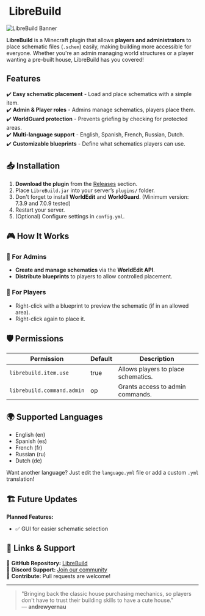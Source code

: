 # ️ LibreBuild 

![LibreBuild Banner](https://your-image-url.com/banner.png)

**LibreBuild** is a Minecraft plugin that allows **players and administrators** to place schematic files (`.schem`) easily, making building more accessible for everyone. Whether you're an admin managing world structures or a player wanting a pre-built house, LibreBuild has you covered!

## Features
✔️ **Easy schematic placement** - Load and place schematics with a simple item.  
✔️ **Admin & Player roles** - Admins manage schematics, players place them.  
✔️ **WorldGuard protection** - Prevents griefing by checking for protected areas.  
✔️ **Multi-language support** - English, Spanish, French, Russian, Dutch.  
✔️ **Customizable blueprints** - Define what schematics players can use.

## 📥 Installation

1. **Download the plugin** from the [Releases](https://github.com/your-repo/releases) section.  
2. Place `LibreBuild.jar` into your server’s `plugins/` folder.
3. Don't forget to install **WorldEdit** and **WorldGuard**. (Minimum version: 7.3.9 and 7.0.9 tested)
4. Restart your server.  
5. (Optional) Configure settings in `config.yml`.

## 🎮 How It Works

### 🔹 For Admins
- **Create and manage schematics** via the **WorldEdit API**.
- **Distribute blueprints** to players to allow controlled placement.

### 🔹 For Players
- Right-click with a blueprint to preview the schematic (if in an allowed area).
- Right-click again to place it.

## 🛡️ Permissions

| Permission                  | Default  | Description |
|-----------------------------|----------|------------|
| `librebuild.item.use`       |  true  | Allows players to place schematics. |
| `librebuild.command.admin`  |  op    | Grants access to admin commands. |

## 🌍 Supported Languages
- English (en)
- Spanish (es)
- French (fr)
- Russian (ru)
- Dutch (de)

Want another language? Just edit the `language.yml` file or add a custom `.yml` translation!

## 🏗️ Future Updates
 **Planned Features:**
- ✅ GUI for easier schematic selection


## 🔗 Links & Support
📌 **GitHub Repository:** [LibreBuild](https://github.com/andrewyernau/LibreBuild)  
💬 **Discord Support:** [Join our community](https://discord.gg/939UecsD95)  
💖 **Contribute:** Pull requests are welcome!

---

> "Bringing back the classic house purchasing mechanics, so players don't have to trust their building skills to have a cute house."  
> — **andrewyernau**  

